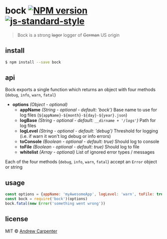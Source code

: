 # bock [![NPM version](https://badge.fury.io/js/bock.svg)](https://npmjs.org/package/bock)   [![js-standard-style](https://img.shields.io/badge/code%20style-standard-brightgreen.svg?style=flat)](https://github.com/feross/standard)

> Bock is a strong ~~lager~~ logger of ~~German~~ US origin

## install

```sh
$ npm install --save bock
```

## api

Bock exports a single function which returns an object with four methods (`debug`, `info`, `warn`, `fatal`)
- **options** *(Object - optional)*
  - **appName** *(String - optional - default: 'bock')* Base name to use for log files (`${appName}-${month}-${day}-${year}.json`)
  - **logBase** *(String - optional - default: `__dirname + '/logs'`)* Path for log files
  - **logLevel** *(String - optional - default: 'debug')* Threshold for logging (i.e. if warn it won't log debug or info errors)
  - **toConsole** *(Boolean - optional - default: true)* Should log to console
  - **toFile** *(Boolean - optional - default: true)* Should log to file
  - **whitelist** *(Array - optional)* List of ignored error types / messages

Each of the four methods (`debug`, `info`, `warn`, `fatal`) accept an `Error` object or string

## usage

```js
const options = {appName: 'myAwesomeApp', logLevel: 'warn', toFile: true}
const bock = require('bock')(options)
bock.fatal(new Error('something went wrong'))
```

## license

MIT © [Andrew Carpenter](https://github.com/doesdev)
